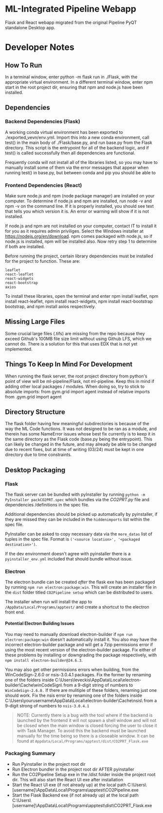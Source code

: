 # ML-Integrated Pipeline Webapp
Flask and React webapp migrated from the original Pipeline PyQT standalone Desktop app.

# Developer Notes
## How To Run
In a terminal window, enter python -m flask run in ./Flask, with the appropriate virtual environment.
In a different terminal window, enter npm start in the root project dir, ensuring that npm and node.js have been installed.

## Dependencies
### Backend Dependencies (Flask)
A working conda virtual environment has been exported to ./exported_vevn/env.yml. Import this into a new conda environment, 
call test() in the main body of ./Flask/base.py, and run base.py from the Flask directory. This script is the entrypoint
for all of the backend logic, and if test() is called successfully then all dependencies are functional. 

Frequently conda will not install all of the libraries listed, so you may have to manually install some of them
via the error messages that appear when running test() in base.py, but between conda and pip you should be able
to 

### Frontend Dependencies (React)
Make sure node.js and npm (node package manager) are installed on your computer. To determine if node.js and npm are installed,
run node -v and npm -v on the command line. If it is properly installed, you should see text that tells you which version
it is. An error or warning will show if it is not installed.

If node.js and npm are not installed on your computer, contact IT to install it for you as it requires admin priviliges. 
Select the Windows installer at https://nodejs.org/en/download. npm comes packaged with node.js, so if node.js is installed,
npm will be installed also. Now retry step 1 to determine if both are installed.

Before running the project, certain library dependencies must be installed for the project to function. These are:

    leaflet
    react-leaflet
    react-widgets
    react-bootstrap
    axios

To install these libraries, open the terminal and enter npm install leaflet, npm install react-leaflet, npm install react-widgets,
npm install react-bootstrap bootstrap, and npm install axios respectively.

## Missing Large Files
Some crucial large files (.tifs) are missing from the repo because they exceed Github's 100MB file size limit without using Github LFS, which
we cannot do. There is a solution for this that uses EDX that is not yet implemented.

## Things To Keep In Mind For Development
When running the flask server, the root project directory from python's point of view will be
ml-pipeline/Flask, not ml-pipeline. Keep this in mind if adding other local packages / modules.
When doing so, try to stick to absolute imports:
    from gym.grid import agent
instead of relative imports
    from .gym.grid import agent

## Directory Structure
The flask folder having few meaningful subdirectories is because of the way the ML Code functions. It was not designed to be ran as a module, 
and therein has some NameError issues whose best fix currently is to keep it in the same directory as the Flask code (base.py being
the entrypoint). This can likely be changed in the future, and may already be able to be changed due to recent fixes, but at time of writing
(03/24) must be kept in one directory due to time constraints.

## Desktop Packaging
### Flask
The flask server can be bundled with pyInstaller by running `python -m PyInstaller packCO2PRT.spec` which bundles via the *CO2PRT.py* file and dependencies /definitions in the spec file.

Additional dependencies should be picked up automatically by pyinstaller, if they are missed they can be included in the `hiddenimports` list within the spec file.

PyInstaller can be asked to copy necessary data via the `more_datas` list of tuples in the spec file. Format is `('<source location>', '<packaged destination>')`.

If the dev environment doesn't agree with pyinstaller there is a `pyinstaller_env.yml` included that should bundle without issue.

### Electron
The electron bundle can be created *after* the flask exe has been packaged by running
`npm run electron:package:win`. This will create an installer file in the `dist` folder
titled `CO2Pipeline setup` which can be distributed to users.

The installer when run will install the app to `/AppData/Local/Programs/apptest/` and
create a shortcut to the electron front end.

#### Potential Electron Building Issues
You may need to manually download electron-builder if `npm run electron:package:win` doesn't automatically install it.
You also may have the incorrect electron-builder package and will get a 7zip permissions error if using the most recent version of the electron-builder package.
Fix either of these problems by installing or downgrading the package respectively, with `npm install electron-builder@24.6.3`. 

You may also get other permissions errors when building, from the WinCodeSign-2.6.0 or nsis-3.0.4.1 packages.
Fix the former by renaming one of the folders inside C:\Users\leveckis\AppData\Local\electron-builder\Cache\winCodeSign\ from a 9-digit string of numbers to `WinCodeSign-2.6.0.` If there are mulitiple of these folders, renaming just one should work.
Fix the nsis error by renaming one of the folders inside C:\Users\yourusername\AppData\Local\electron-builder\Cache\nsis\ from a 9-digit strong of numbers to `nsis-3.0.4.1`


>NOTE: Currently there is a bug with the tool where if the backend is launched by the frontend it will not spawn a shell window and will not be closed when the main window is closed forcing the user to close it with Task Manager. To avoid this the backend must be launched manually for the time being so there is a closeable window. It can be found at `Appdata/Local/Programs/apptest/dist/CO2PRT_Flask.exe`

### Packaging Summary
- Run Pyinstaller in the project root dir
- Run Electron bundler in the project root dir AFTER pyinstaller
- Run the CO2Pipeline Setup exe in the /dist folder inside the project root dir. This will also start the React UI exe after installation
- Start the React UI exe (if not already up) at the local path C:\\Users\\[username]\\AppData\\Local\\Programs\\apptest\\CO2Pipeline.exe
- Start the Flask Backend exe (if not already up) at the local path C:\\Users\\[username]\\AppData\\Local\\Programs\\apptest\\dist\\CO2PRT_Flask.exe

